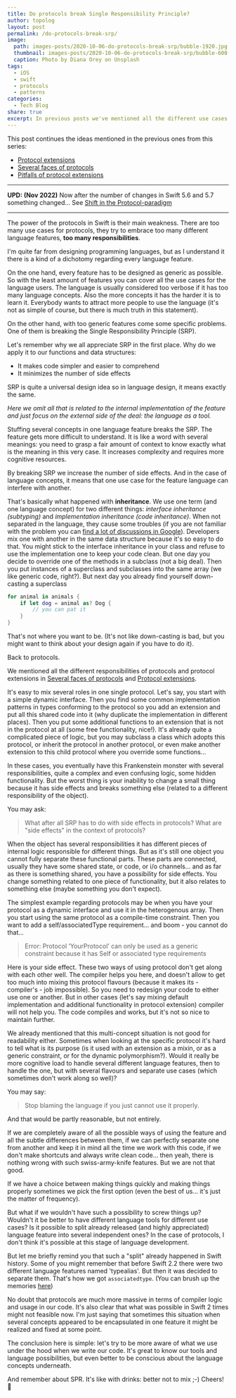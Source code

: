 ```yaml
---
title: Do protocols break Single Responsibility Principle?
author: topolog
layout: post
permalink: /do-protocols-break-srp/
image:
  path: images-posts/2020-10-06-do-protocols-break-srp/bubble-1920.jpg
  thumbnail: images-posts/2020-10-06-do-protocols-break-srp/bubble-600.jpg
  caption: Photo by Diana Orey on Unsplash
tags:
  - iOS
  - swift
  - protocols
  - patterns
categories:
  - Tech Blog
share: true
excerpt: In previous posts we've mentioned all the different use cases for this language feature. Now let's consider some hidden complications which we get together with all the power.
---
```


This post continues the ideas mentioned in the previous ones from this series:
- [Protocol extensions](/protocol-extensions/)
- [Several faces of protocols](/protocol-faces/)
- [Pitfalls of protocol extensions](/pitfalls-of-protocol-extensions/)

---

**UPD: (Nov 2022)** Now after the number of changes in Swift 5.6 and 5.7 something changed... See [Shift in the Protocol-paradigm](/protocol-paradigm-shift)

---

The power of the protocols in Swift is their main weakness. There are too many use cases for protocols, they try to embrace too many different language features, **too many responsibilities**.

I'm quite far from designing programming languages, but as I understand it there is a kind of a dichotomy regarding every language feature.

On the one hand, every feature has to be designed as generic as possible. So with the least amount of features you can cover all the use cases for the language users. The language is usually considered too verbose if it has too many language concepts. Also the more concepts it has the harder it is to learn it. Everybody wants to attract more people to use the language (it's not as simple of course, but there is much truth in this statement).

On the other hand, with too generic features come some specific problems. One of them is breaking the Single Responsibility Principle (SRP).

Let's remember why we all appreciate SRP in the first place. Why do we apply it to our functions and data structures:
- It makes code simpler and easier to comprehend
- It minimizes the number of side effects

SRP is quite a universal design idea so in language design, it means exactly the same.

_Here we omit all that is related to the internal implementation of the feature and just focus on the external side of the deal: the language as a tool._

Stuffing several concepts in one language feature breaks the SRP. The feature gets more difficult to understand. It is like a word with several meanings: you need to grasp a fair amount of context to know exactly what is the meaning in this very case. It increases complexity and requires more cognitive resources.

By breaking SRP we increase the number of side effects. And in the case of language concepts, it means that one use case for the feature language can interfere with another.

That's basically what happened with **inheritance**. We use one term (and one language concept) for two different things: _interface inheritance (subtyping)_ and _implementation inheritance (code inheritance)_. When not separated in the language, they cause some troubles (if you are not familiar with the problem you can [find a lot of discussions in Google](https://www.google.com/search?q=inheritance+is+evil)). Developers mix one with another in the same data structure because it's so easy to do that. You might stick to the interface inheritance in your class and refuse to use the implementation one to keep your code clean. But one day you decide to override one of the methods in a subclass (not a big deal). Then you put instances of a superclass and subclasses into the same array (we like generic code, right?). But next day you already find yourself down-casting a superclass

```swift
for animal in animals {
    if let dog = animal as? Dog {
        // you can pat it
    }
}
```
That's not where you want to be. (It's not like down-casting is bad, but you might want to think about your design again if you have to do it).

Back to protocols.

We mentioned all the different responsibilities of protocols and protocol extensions in [Several faces of protocols](https://dmtopolog.com/protocol-faces/) and [Protocol extensions](https://dmtopolog.com/protocol-extensions/).

It's easy to mix several roles in one single protocol. Let's say, you start with a simple dynamic interface. Then you find some common implementation patterns in types conforming to the protocol so you add an extension and put all this shared code into it (why duplicate the implementation in different places). Then you put some additional functions to an extension that is not in the protocol at all (some free functionality, nice!). It's already quite a complicated piece of logic, but you may subclass a class which adopts this protocol, or inherit the protocol in another protocol, or even make another extension to this child protocol where you override some functions...

In these cases, you eventually have this Frankenstein monster with several responsibilities, quite a complex and even confusing logic, some hidden functionality. But the worst thing is your inability to change a small thing because it has side effects and breaks something else (related to a different responsibility of the object).

You may ask:
> What after all SRP has to do with side effects in protocols? What are "side effects" in the context of protocols?

When the object has several responsibilities it has different pieces of internal logic responsible for different things. But as it's still one object you cannot fully separate these functional parts. These parts are connected, usually they have some shared state, or code, or i/o channels... and as far as there is something shared, you have a possibility for side effects. You change something related to one piece of functionality, but it also relates to something else (maybe something you don't expect).

The simplest example regarding protocols may be when you have your protocol as a dynamic interface and use it in the heterogenous array. Then you start using the same protocol as a compile-time constraint. Then you want to add a self/associatedType requirement... and boom - you cannot do that...

> Error: Protocol ‘YourProtocol’ can only be used as a generic constraint because it has Self or associated type requirements

Here is your side effect. These two ways of using protocol don't get along with each other well. The compiler helps you here, and doesn't allow to get too much into mixing this protocol flavours (because it makes its - compiler's - job impossible). So you need to redesign your code to either use one or another. But in other cases (let's say mixing default implementation and additional functionality in protocol extension) compiler will not help you. The code compiles and works, but it's not so nice to maintain further.

We already mentioned that this multi-concept situation is not good for readability either. Sometimes when looking at the specific protocol it's hard to tell what is its purpose (is it used with an extension as a mixin, or as a generic constraint, or for the dynamic polymorphism?). Would it really be more cognitive load to handle several different language features, then to handle the one, but with several flavours and separate use cases (which sometimes don't work along so well)?

You may say:
> Stop blaming the language if you just cannot use it properly.

And that would be partly reasonable, but not entirely.

If we are completely aware of all the possible ways of using the feature and all the subtle differences between them, if we can perfectly separate one from another and keep it in mind all the time we work with this code, if we don't make shortcuts and always write clean code... then yeah, there is nothing wrong with such swiss-army-knife features. But we are not that good.

If we have a choice between making things quickly and making things properly sometimes we pick the first option (even the best of us... it's just the matter of frequency).

But what if we wouldn't have such a possibility to screw things up? Wouldn't it be better to have different language tools for different use cases? Is it possible to split already released (and highly appreciated) language feature into several independent ones? In the case of protocols, I don't think it's possible at this stage of language development.

But let me briefly remind you that such a "split" already happened in Swift history. Some of you might remember that before Swift 2.2 there were two different language features named 'typealias'. But then it was decided to separate them. That's how we got `associatedtype`. (You can brush up the memories [here](https://github.com/apple/swift-evolution/blob/master/proposals/0011-replace-typealias-associated.md))

No doubt that protocols are much more massive in terms of compiler logic and usage in our code. It's also clear that what was possible in Swift 2 times might not feasible now. I'm just saying that sometimes this situation when several concepts appeared to be encapsulated in one feature it might be realized and fixed at some point.

The conclusion here is simple: let's try to be more aware of what we use under the hood when we write our code. It's great to know our tools and language possibilities, but even better to be conscious about the language concepts underneath.

And remember about SPR. It's like with drinks: better not to mix ;-) Cheers! 🍻
